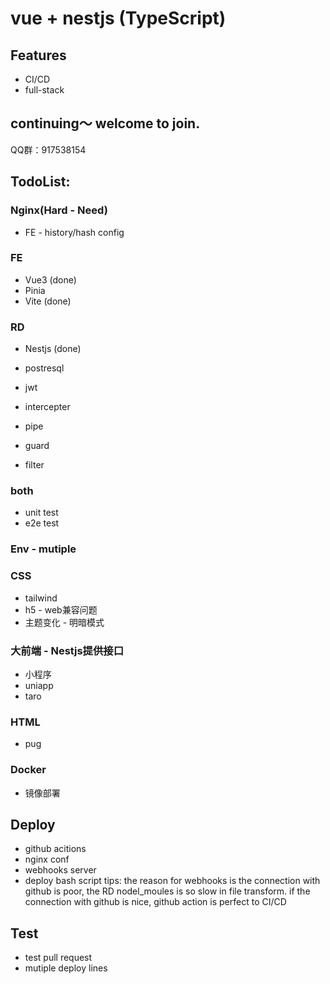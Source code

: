 <!--
 * @Author: your name
 * @Date: 2022-04-05 16:02:11
 * @LastEditTime: 2022-04-06 16:33:50
 * @LastEditors: Please set LastEditors
 * @Description: 打开koroFileHeader查看配置 进行设置: https://github.com/OBKoro1/koro1FileHeader/wiki/%E9%85%8D%E7%BD%AE
 * @FilePath: /vue-nestjs-ci-cd/README.md
-->
# vue + nestjs (TypeScript)

## Features
- CI/CD
- full-stack

## continuing～ welcome to join.
  QQ群：917538154

## TodoList:
### Nginx(Hard - Need)
  - FE - history/hash config

### FE
  - Vue3 (done)
  - Pinia
  - Vite (done)

### RD
  - Nestjs (done)
  - postresql
  - jwt

  - intercepter
  - pipe
  - guard
  - filter

### both
- unit test
- e2e test

### Env - mutiple

### CSS
  - tailwind
  - h5 - web兼容问题
  - 主题变化 - 明暗模式

### 大前端 - Nestjs提供接口
  - 小程序
  - uniapp
  - taro

### HTML
  - pug

### Docker
  - 镜像部署

## Deploy
  - github acitions
  - nginx conf
  - webhooks server
  - deploy bash script
  tips: the reason for webhooks is the connection with github is poor, the RD nodel_moules is so slow in file transform. if the connection with github is nice, github action is perfect to CI/CD

## Test
  - test pull request
  - mutiple deploy lines